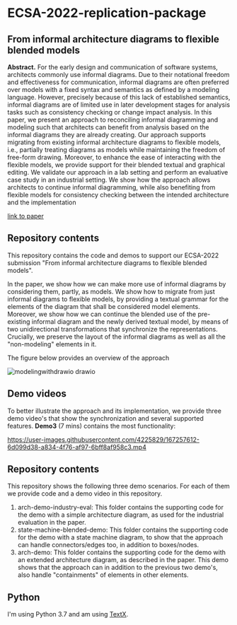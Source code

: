 # ECSA-2022-replication-package


## From informal architecture diagrams to flexible blended models
**Abstract.** For the early design and communication of software systems, architects commonly use informal diagrams. Due to their notational freedom and effectiveness for communication, informal diagrams are often preferred over models with a fixed syntax and semantics as defined by a modeling language. However, precisely because of this lack of established semantics, informal diagrams are of limited use in later development stages for analysis tasks such as consistency checking or change impact analysis. In this paper, we present an approach to reconciling informal diagramming and modeling such that architects can benefit from analysis based on the informal diagrams they are already creating. Our approach supports migrating from existing informal architecture diagrams to flexible models, i.e., partially treating diagrams as models while maintaining the freedom of free-form drawing. Moreover, to enhance the ease of interacting with the flexible models, we provide support for their blended textual and graphical editing. We validate our approach in a lab setting and perform an evaluative case study in an industrial setting. We show how the approach allows architects to continue informal diagramming, while also benefiting from flexible models for consistency checking between the intended architecture and the implementation

[link to paper](http://www.es.mdh.se/publications/6481-From_informal_architecture_diagrams_to_flexible_blended_models) 

## Repository contents
This repository contains the code and demos to support our ECSA-2022 submission "From informal architecture diagrams to flexible blended models".

In the paper, we show how we can make more use of informal diagrams by considering them, partly, as models. We show how to migrate from just informal diagrams to flexible models, by providing a textual grammar for the elements of the diagram that shall be considered model elements. Moreover, we show how we can continue the blended use of the pre-existing informal diagram and the newly derived textual model, by means of two unidirectional transformations that synchronize the representations. Crucially, we preserve the layout of the informal diagrams as well as all the "non-modeling" elements in it.

The figure below provides an overview of the approach

![modelingwithdrawio drawio](https://user-images.githubusercontent.com/4225829/167256190-05a65831-53dc-4f1f-844b-cc7fc2afd35e.png)


## Demo videos
To better illustrate the approach and its implementation, we provide three demo video's that show the synchronization and several supported features. __Demo3__ (7 mins) contains the most functionality:

https://user-images.githubusercontent.com/4225829/167257612-6d099d38-a834-4f76-af97-6bff8af958c3.mp4

## Repository contents
This repository shows the following three demo scenarios. For each of them we provide code and a demo video in this repository.

  1. arch-demo-industry-eval: This folder contains the supporting code for the demo with a simple architecture diagram, as used for the industrial evaluation in the paper.
  2. state-machine-blended-demo: This folder contains the supporting code for the demo with a state machine diagram, to show that the approach can handle connectors/edges too, in addition to boxes/nodes.
  3. arch-demo: This folder contains the supporting code for the demo with an extended architecture diagram, as described in the paper. This demo shows that the approach can in addition to the previous two demo's, also handle "containments" of elements in other elements.


## Python
I'm using Python 3.7 and am using [TextX](https://github.com/textX/textX).
